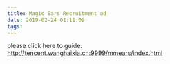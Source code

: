 ```yaml
---
title: Magic Ears Recruitment ad
date: 2019-02-24 01:11:09
tags:
---
```

please click here to guide:
http://tencent.wanghaixia.cn:9999/mmears/index.html

